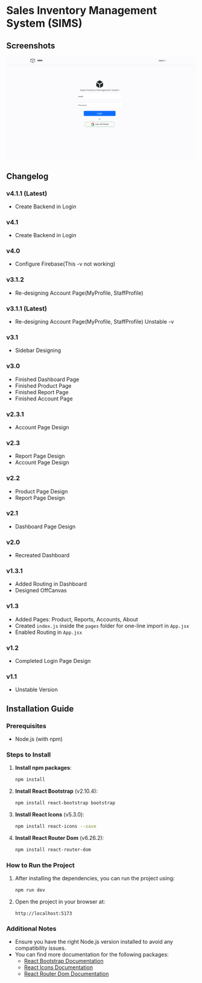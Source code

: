 # Sales Inventory Management System (SIMS)

## Screenshots

![Web App Screenshot](/client//public/Login.png)

## Changelog

### v4.1.1 (Latest)
- Create Backend in Login

### v4.1
- Create Backend in Login

### v4.0
- Configure Firebase(This -v not working)

### v3.1.2
- Re-designing Account Page(MyProfile, StaffProfile)

### v3.1.1 (Latest)
- Re-designing Account Page(MyProfile, StaffProfile) Unstable -v

### v3.1
- Sidebar Designing

### v3.0
- Finished Dashboard Page
- Finished Product Page
- Finished Report Page
- Finished Account Page

### v2.3.1
- Account Page Design

### v2.3
- Report Page Design
- Account Page Design

### v2.2
- Product Page Design
- Report Page Design

### v2.1
- Dashboard Page Design

### v2.0
- Recreated Dashboard

### v1.3.1
- Added Routing in Dashboard
- Designed OffCanvas

### v1.3
- Added Pages: Product, Reports, Accounts, About
- Created `index.js` inside the `pages` folder for one-line import in `App.jsx`
- Enabled Routing in `App.jsx`

### v1.2
- Completed Login Page Design

### v1.1
- Unstable Version



## Installation Guide

### Prerequisites

- Node.js (with npm)

### Steps to Install

1. **Install npm packages**:
    ```bash
    npm install
    ```

2. **Install React Bootstrap** (v2.10.4):
    ```bash
    npm install react-bootstrap bootstrap
    ```

3. **Install React Icons** (v5.3.0):
    ```bash
    npm install react-icons --save
    ```

4. **Install React Router Dom** (v6.26.2):
    ```bash
    npm install react-router-dom
    ```

### How to Run the Project

1. After installing the dependencies, you can run the project using:
    ```bash
    npm run dev
    ```

2. Open the project in your browser at:
    ```
    http://localhost:5173
    ```

### Additional Notes

- Ensure you have the right Node.js version installed to avoid any compatibility issues.
- You can find more documentation for the following packages:
    - [React Bootstrap Documentation](https://react-bootstrap.netlify.app/)
    - [React Icons Documentation](https://react-icons.github.io/react-icons/)
    - [React Router Dom Documentation](https://reactrouter.com/)
